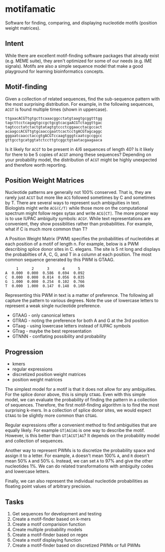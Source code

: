 motifamatic
===========

Software for finding, comparing, and displaying nucleotide motifs (position
weight matrices).

## Intent ##

While there are excellent motif-finding software packages that already exist
(e.g. MEME suite), they aren't optimized for some of our needs (e.g. IME
signals). Motifs are also a simple sequence model that make a good playground
for learning bioinformatics concepts.

## Motif-finding ##

Given a collection of related sequences, find the sub-sequence pattern with the
most surprising distribution. For example, in the following sequences, `ACGT`
is found multiple times (shown in uppercase).

```
ttgaacACGTtgtgcttcaaacggcctatgtaagtgcggtttgg
tagcttcctcagagtgccgctgcgtcacgaACGTctaggttgac
tagtccctatctactgtatagtgtccctcggaacctacgccact
acaagccACGTtgtgcaaccgaattcactcctgACGTagcaggc
gggaatcaacctaccgtgACGTccaagtgggtcaatcgccggcc
gttgcctgcatggtatctccttgtcggctgtaatacgaagaaca
```

Is it likely for `ACGT` to be present in 4/6 sequences of length 40? Is it
likely for there to be 5 copies of `ACGT` among these sequences? Depending on
your probability model, the distribution of `ACGT` might be highly unexpected
and therefore worth reporting.

## Position Weight Matrices ##

Nucleotide patterns are generally not 100% conserved. That is, they are rarely
just `ACGT` but more like `ACG` followed sometimes by C and sometimes by T.
There are several ways to represent such ambiguities in text. Biologists might
write `ACG(C/T)` while those more on the computational spectrum might follow
regex sytax and write `ACG[CT]`. The more proper way is to use IUPAC ambiguity
symbols: `ACGY`. While text representations are convenient, they show
possiblities rather than probabilities. For example, what if C is much more
common than T?

A Position Weight Matrix (PWM) specifies the probabilities of nucleotides at
each position of a motif of length n. For example, below is a PWM describing
splice donor sites in C. elegans. The site is 5 nt long and displays the
probabilties of A, C, G, and T in a column at each position. The most common
sequence generated by this PWM is GTAAG.

```
     1      2      3      4      5
A  0.000  0.000  0.586  0.694  0.092
C  0.000  0.000  0.014  0.056  0.035
G  1.000  0.000  0.254  0.102  0.766
T  0.000  1.000  0.147  0.148  0.106
```

Representing this PWM in text is a matter of preference. The following all
capture the pattern to various degrees. Note the use of lowercase letters to
represent a weak single nucleotide preference.

+ GTAAG - only canonical letters
+ GTRAG - noting the preference for both A and G at the 3rd position
+ GTaag - using lowercase letters instead of IUPAC symbols
+ GTrag - maybe the best representation
+ GTNNN - conflating possibility and probability

## Progression ##

+ kmers
+ regular expressions
+ discretized position weight matrices
+ position weight matrices

The simplest model for a motif is that it does not allow for any ambiguities.
For the splice donor above, this is simply `GTAAG`. Even with this simple
model, we can evaluate the probability of finding the pattern in a collection
of sequences. Therefore, the first motif-finding algorithm is to find the most
surprising k-mers. In a collection of splice donor sites, we would expect
`GTAAG` to be slightly more common than `GTGAG`.

Regular expressions offer a convenient method to find ambiguities that are
equally likely. For example `GT[AG]AG` is one way to describe the motif.
However, is this better than `GT[ACGT]AG`? It depends on the probability model
and collection of sequences.

Another way to represent PWMs is to discretize the probability space and assign
it to a letter. For example, `A` doesn't mean 100% `A`, and `R` doesn't mean
50% `A` and 50% `G`. Instead, we can set `A` to 97% and give the other
nucleotides 1%. We can do related transformations with ambiguity codes and
lowercase letters.

Finally, we can also represent the individual nucleotide probabilities as
floating point values of arbitrary precision.

## Tasks ##

1. Get sequences for development and testing
2. Create a motif-finder based on k-mers
3. Create a motif comparision function
4. Create multiple probability models
5. Create a motif-finder based on regex
6. Create a motif displaying function
7. Create a motif-finder based on discretized PWMs or full PWMs
